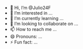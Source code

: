 - 👋 Hi, I’m @Julio24F
- 👀 I’m interested in ...
- 🌱 I’m currently learning ...
- 💞️ I’m looking to collaborate on ...
- 📫 How to reach me ...
- 😄 Pronouns: ...
- ⚡ Fun fact: ...

<!---
Julio24F/Julio24F is a ✨ special ✨ repository because its `README.md` (this file) appears on your GitHub profile.
You can click the Preview link to take a look at your changes.
--->
